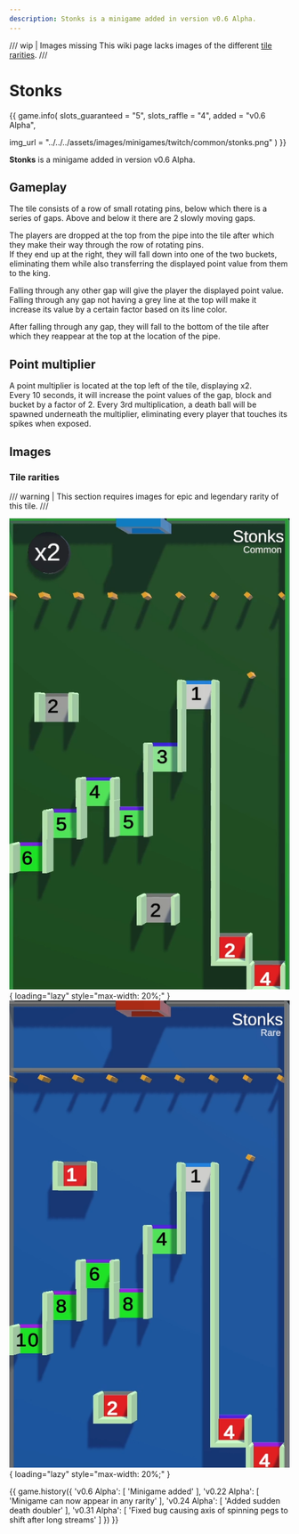 ```yaml
---
description: Stonks is a minigame added in version v0.6 Alpha.
---
```


/// wip | Images missing
This wiki page lacks images of the different [tile rarities](#tile-rarities).
///

# Stonks

{{ game.info(
  slots_guaranteed = "5",
  slots_raffle     = "4",
  added            = "v0.6 Alpha",
  
  img_url = "../../../assets/images/minigames/twitch/common/stonks.png"
) }}

**Stonks** is a minigame added in version v0.6 Alpha.

## Gameplay

The tile consists of a row of small rotating pins, below which there is a series of gaps. Above and below it there are 2 slowly moving gaps.

The players are dropped at the top from the pipe into the tile after which they make their way through the row of rotating pins.  
If they end up at the right, they will fall down into one of the two buckets, eliminating them while also transferring the displayed point value from them to the king.

Falling through any other gap will give the player the displayed point value. Falling through any gap not having a grey line at the top will make it increase its value by a certain factor based on its line color.

After falling through any gap, they will fall to the bottom of the tile after which they reappear at the top at the location of the pipe.

## Point multiplier

A point multiplier is located at the top left of the tile, displaying x2.  
Every 10 seconds, it will increase the point values of the gap, block and bucket by a factor of 2. Every 3rd multiplication, a death ball will be spawned underneath the multiplier, eliminating every player that touches its spikes when exposed.

## Images

### Tile rarities

/// warning |
This section requires images for epic and legendary rarity of this tile.
///

![common](../../assets/images/minigames/twitch/common/stonks.png "Common rarity version"){ loading="lazy" style="max-width: 20%;" }
![rare](../../assets/images/minigames/twitch/rare/stonks.png "Rare rarity verion"){ loading="lazy" style="max-width: 20%;" }
<!-- No images yet.
![epic](../../assets/images/minigames/twitch/epic/stonks.png "Epic rarity version"){ loading="lazy" style="max-width: 20%;" }
![legendary](../../assets/images/minigames/twitch/legendary/stonks.png "Legendary rarity version"){ loading="lazy" style="max-width: 20%;" }
-->

{{ game.history({
  'v0.6 Alpha': [
    'Minigame added'
  ],
  'v0.22 Alpha': [
    'Minigame can now appear in any rarity'
  ],
  'v0.24 Alpha': [
    'Added sudden death doubler'
  ],
  'v0.31 Alpha': [
    'Fixed bug causing axis of spinning pegs to shift after long streams'
  ]
}) }}